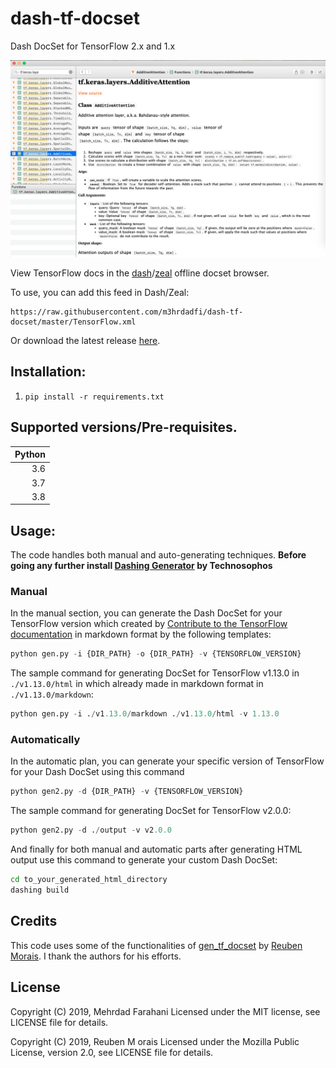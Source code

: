 # dash-tf-docset
Dash DocSet for TensorFlow 2.x and 1.x

![screenshot](/vendors/screenshot.png)

View TensorFlow docs in the [dash](https://kapeli.com/dash)/[zeal](https://github.com/zealdocs/zeal) offline docset browser.

To use, you can add this feed in Dash/Zeal:

```
https://raw.githubusercontent.com/m3hrdadfi/dash-tf-docset/master/TensorFlow.xml
```

Or download the latest release [here](https://github.com/m3hrdadfi/dash-tf-docset/releases).

## Installation:
1. `pip install -r requirements.txt`

## Supported versions/Pre-requisites.

| Python        |
| -------------:|
| 3.6           |
| 3.7           |
| 3.8           |


## Usage:

The code handles both manual and auto-generating techniques.
**Before going any further install [Dashing Generator](https://github.com/technosophos/dashing) by Technosophos**

### Manual

In the manual section, you can generate the Dash DocSet for your TensorFlow version which created by [Contribute to the TensorFlow documentation](https://www.tensorflow.org/community/contribute/docs) in markdown format by the following templates:

``` python
python gen.py -i {DIR_PATH} -o {DIR_PATH} -v {TENSORFLOW_VERSION}
```

The sample command for generating DocSet for TensorFlow v1.13.0 in `./v1.13.0/html` in which already made in markdown format in `./v1.13.0/markdown`:

``` python
python gen.py -i ./v1.13.0/markdown ./v1.13.0/html -v 1.13.0
```

### Automatically

In the automatic plan, you can generate your specific version of TensorFlow for your Dash DocSet using this command

``` python
python gen2.py -d {DIR_PATH} -v {TENSORFLOW_VERSION}
```

The sample command for generating DocSet for TensorFlow v2.0.0:

``` python
python gen2.py -d ./output -v v2.0.0
```

And finally for both manual and automatic parts after generating HTML output use this command to generate your custom Dash DocSet:
``` bash
cd to_your_generated_html_directory
dashing build
```

## Credits

This code uses some of the functionalities of  [gen_tf_docset](https://github.com/reuben/gen_tf_docset/) by [Reuben Morais](https://github.com/reuben). I thank the authors for his efforts.

## License

Copyright (C) 2019, Mehrdad Farahani
Licensed under the MIT license, see LICENSE file for details.

Copyright (C) 2019, Reuben M
orais
Licensed under the Mozilla Public License, version 2.0, see LICENSE file for details.
